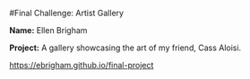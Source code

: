 #Final Challenge: Artist Gallery

**Name:** Ellen Brigham

**Project:** A gallery showcasing the art of my friend, Cass Aloisi.

https://ebrigham.github.io/final-project